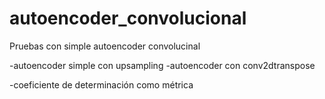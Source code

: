 # autoencoder_convolucional
Pruebas con simple autoencoder convolucinal 

-autoencoder simple con upsampling
-autoencoder con conv2dtranspose

-coeficiente de determinación como métrica
